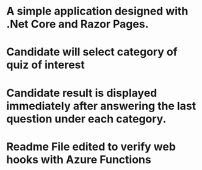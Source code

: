 
# A simple application designed with .Net Core and Razor Pages.
# Candidate will select category of quiz of interest 
# Candidate result is displayed immediately after answering the last question under each category.
# Readme File edited to verify web hooks with Azure Functions
